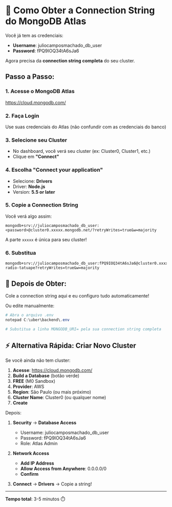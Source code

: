 # 🔗 Como Obter a Connection String do MongoDB Atlas

Você já tem as credenciais:
- **Username**: juliocamposmachado_db_user
- **Password**: fPQ9IOQ34tA6sJa6

Agora precisa da **connection string completa** do seu cluster.

## Passo a Passo:

### 1. Acesse o MongoDB Atlas
https://cloud.mongodb.com/

### 2. Faça Login
Use suas credenciais do Atlas (não confundir com as credenciais do banco)

### 3. Selecione seu Cluster
- No dashboard, você verá seu cluster (ex: Cluster0, Cluster1, etc.)
- Clique em **"Connect"**

### 4. Escolha "Connect your application"
- Selecione: **Drivers**
- Driver: **Node.js**
- Version: **5.5 or later**

### 5. Copie a Connection String
Você verá algo assim:
```
mongodb+srv://juliocamposmachado_db_user:<password>@cluster0.xxxxx.mongodb.net/?retryWrites=true&w=majority
```

A parte `xxxxx` é única para seu cluster!

### 6. Substitua <password>
```
mongodb+srv://juliocamposmachado_db_user:fPQ9IOQ34tA6sJa6@cluster0.xxxxx.mongodb.net/adega-radio-tatuape?retryWrites=true&w=majority
```

## 📝 Depois de Obter:

Cole a connection string aqui e eu configuro tudo automaticamente!

Ou edite manualmente:
```powershell
# Abra o arquivo .env
notepad C:\uber\backend\.env

# Substitua a linha MONGODB_URI= pela sua connection string completa
```

## ⚡ Alternativa Rápida: Criar Novo Cluster

Se você ainda não tem cluster:

1. **Acesse**: https://cloud.mongodb.com/
2. **Build a Database** (botão verde)
3. **FREE** (M0 Sandbox)
4. **Provider**: AWS
5. **Region**: São Paulo (ou mais próximo)
6. **Cluster Name**: Cluster0 (ou qualquer nome)
7. **Create**

Depois:
1. **Security** → **Database Access**
   - Username: juliocamposmachado_db_user
   - Password: fPQ9IOQ34tA6sJa6
   - Role: Atlas Admin

2. **Network Access**
   - **Add IP Address**
   - **Allow Access from Anywhere**: 0.0.0.0/0
   - **Confirm**

3. **Connect** → **Drivers** → Copie a string!

---

**Tempo total**: 3-5 minutos ⏱️
